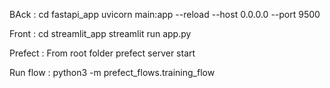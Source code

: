 BAck : 
cd fastapi_app
uvicorn main:app --reload --host 0.0.0.0 --port 9500

Front : 
cd streamlit_app
streamlit run app.py

Prefect : 
From root folder
prefect server start

Run flow :
python3 -m prefect_flows.training_flow